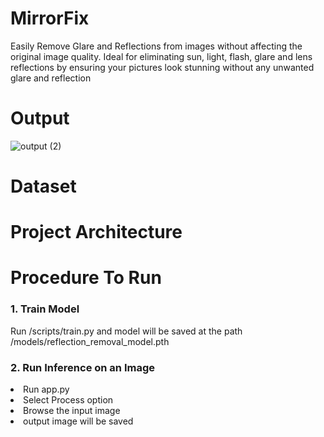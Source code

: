 # MirrorFix
Easily Remove Glare and Reflections from images without affecting the original image quality. Ideal for eliminating sun, light, flash, glare and lens reflections by ensuring your pictures look stunning without any unwanted glare and reflection
# Output
![output (2)](https://github.com/user-attachments/assets/c15023aa-228c-44b4-8c56-40e661335cae)

# Dataset


# Project Architecture

# Procedure To Run

### 1. Train Model
Run /scripts/train.py and model will be saved at the path /models/reflection_removal_model.pth

### 2. Run Inference on an Image
<li>Run app.py</li>
<li>Select Process option</li>
<li>Browse the input image</li>
<li>output image will be saved</li>


